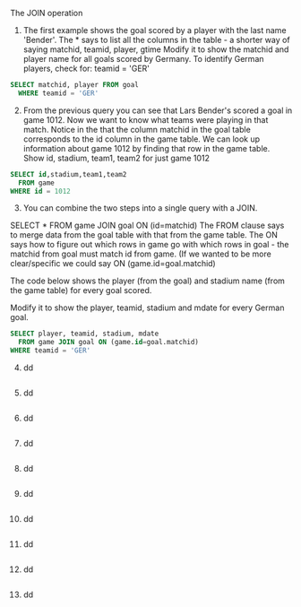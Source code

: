 The JOIN operation



1. The first example shows the goal scored by a player with the last name 'Bender'. The * says to list all the columns in the table - a shorter way of saying matchid, teamid, player, gtime
Modify it to show the matchid and player name for all goals scored by Germany. To identify German players, check for: teamid = 'GER'
```sql
SELECT matchid, player FROM goal 
  WHERE teamid = 'GER'
```

2. From the previous query you can see that Lars Bender's scored a goal in game 1012. Now we want to know what teams were playing in that match.
Notice in the that the column matchid in the goal table corresponds to the id column in the game table. We can look up information about game 1012 by finding that row in the game table.
Show id, stadium, team1, team2 for just game 1012
```sql
SELECT id,stadium,team1,team2
  FROM game
WHERE id = 1012
```

3. You can combine the two steps into a single query with a JOIN.

SELECT *
  FROM game JOIN goal ON (id=matchid)
The FROM clause says to merge data from the goal table with that from the game table. The ON says how to figure out which rows in game go with which rows in goal - the matchid from goal must match id from game. (If we wanted to be more clear/specific we could say
ON (game.id=goal.matchid)

The code below shows the player (from the goal) and stadium name (from the game table) for every goal scored.

Modify it to show the player, teamid, stadium and mdate for every German goal.
```sql
SELECT player, teamid, stadium, mdate
  FROM game JOIN goal ON (game.id=goal.matchid)
WHERE teamid = 'GER'
```

4. dd
```sql

```

5. dd
```sql

```

6. dd
```sql

```

7. dd
```sql

```

8. dd
```sql

```

9. dd
```sql

```

10. dd
```sql

```

11. dd
```sql

```

12. dd
```sql

```

13. dd
```sql

```

